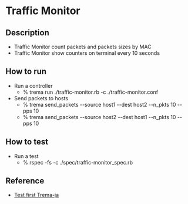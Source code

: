 # Traffic Monitor

## Description

- Traffic Monitor count packets and packets sizes by MAC
- Traffic Monitor show counters on terminal every 10 seconds

## How to run

- Run a controller
  - % trema run ./traffic-monitor.rb -c ./traffic-monitor.conf
- Send packets to hosts
  - % trema send_packets --source host1 --dest host2 --n_pkts 10 --pps 10
  - % trema send_packets --source host2 --dest host1 --n_pkts 10 --pps 10

## How to test

- Run a test
  - % rspec -fs -c ./spec/traffic-monitor_spec.rb


## Reference

- [Test first Trema-ja](https://github.com/trema/testfirst-trema-ja)
